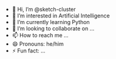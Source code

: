 - 👋 Hi, I’m @sketch-cluster
- 👀 I’m interested in Artificial Intelligence
- 🌱 I’m currently learning Python
- 💞️ I’m looking to collaborate on ...
- 📫 How to reach me ...
- 😄 Pronouns: he/him
- ⚡ Fun fact: ...

<!---
sketch-cluster/sketch-cluster is a ✨ special ✨ repository because its `README.md` (this file) appears on your GitHub profile.
You can click the Preview link to take a look at your changes.
--->
